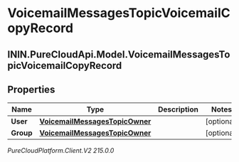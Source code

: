 # VoicemailMessagesTopicVoicemailCopyRecord

## ININ.PureCloudApi.Model.VoicemailMessagesTopicVoicemailCopyRecord

## Properties

|Name | Type | Description | Notes|
|------------ | ------------- | ------------- | -------------|
| **User** | [**VoicemailMessagesTopicOwner**](VoicemailMessagesTopicOwner) |  | [optional] |
| **Group** | [**VoicemailMessagesTopicOwner**](VoicemailMessagesTopicOwner) |  | [optional] |



_PureCloudPlatform.Client.V2 215.0.0_
